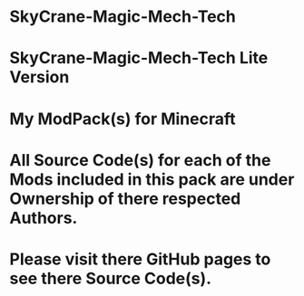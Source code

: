 # SkyCrane-Magic-Mech-Tech

# SkyCrane-Magic-Mech-Tech Lite Version

# My ModPack(s) for Minecraft

# All Source Code(s) for each of the Mods included in this pack are under Ownership of there respected Authors.
# Please visit there GitHub pages to see there Source Code(s).

